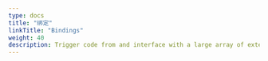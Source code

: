 ```yaml
---
type: docs
title: "绑定"
linkTitle: "Bindings"
weight: 40
description: Trigger code from and interface with a large array of external resources
---
```


